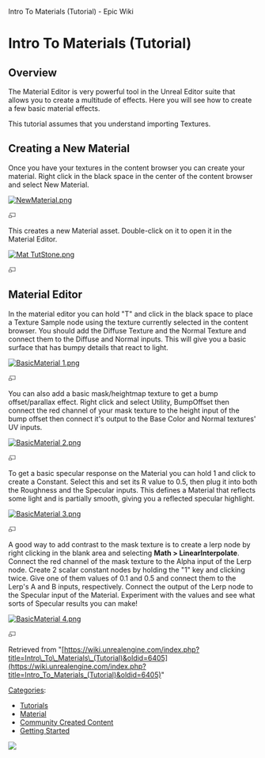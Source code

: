 Intro To Materials (Tutorial) - Epic Wiki                    

Intro To Materials (Tutorial)
=============================

Overview
--------

The Material Editor is very powerful tool in the Unreal Editor suite that allows you to create a multitude of effects. Here you will see how to create a few basic material effects.

This tutorial assumes that you understand importing Textures.

Creating a New Material
-----------------------

Once you have your textures in the content browser you can create your material. Right click in the black space in the center of the content browser and select New Material.

[![NewMaterial.png](https://d3ar1piqh1oeli.cloudfront.net/2/27/NewMaterial.png/940px-NewMaterial.png)](/File:NewMaterial.png)

[![](/skins/common/images/magnify-clip.png)](/File:NewMaterial.png "Enlarge")

  

This creates a new Material asset. Double-click on it to open it in the Material Editor.

[![Mat TutStone.png](https://d26ilriwvtzlb.cloudfront.net/3/37/Mat_TutStone.png)](/File:Mat_TutStone.png)

[![](/skins/common/images/magnify-clip.png)](/File:Mat_TutStone.png "Enlarge")

  

Material Editor
---------------

In the material editor you can hold "T" and click in the black space to place a Texture Sample node using the texture currently selected in the content browser. You should add the Diffuse Texture and the Normal Texture and connect them to the Diffuse and Normal inputs. This will give you a basic surface that has bumpy details that react to light.

[![BasicMaterial 1.png](https://d3ar1piqh1oeli.cloudfront.net/2/2c/BasicMaterial_1.png/940px-BasicMaterial_1.png)](/File:BasicMaterial_1.png)

[![](/skins/common/images/magnify-clip.png)](/File:BasicMaterial_1.png "Enlarge")

  

You can also add a basic mask/heightmap texture to get a bump offset/parallax effect. Right click and select Utility, BumpOffset then connect the red channel of your mask texture to the height input of the bump offset then connect it's output to the Base Color and Normal textures' UV inputs.

[![BasicMaterial 2.png](https://d3ar1piqh1oeli.cloudfront.net/e/e1/BasicMaterial_2.png/940px-BasicMaterial_2.png)](/File:BasicMaterial_2.png)

[![](/skins/common/images/magnify-clip.png)](/File:BasicMaterial_2.png "Enlarge")

  

To get a basic specular response on the Material you can hold 1 and click to create a Constant. Select this and set its R value to 0.5, then plug it into both the Roughness and the Specular inputs. This defines a Material that reflects some light and is partially smooth, giving you a reflected specular highlight.

[![BasicMaterial 3.png](https://d3ar1piqh1oeli.cloudfront.net/1/16/BasicMaterial_3.png/940px-BasicMaterial_3.png)](/File:BasicMaterial_3.png)

[![](/skins/common/images/magnify-clip.png)](/File:BasicMaterial_3.png "Enlarge")

  

A good way to add contrast to the mask texture is to create a lerp node by right clicking in the blank area and selecting **Math > LinearInterpolate**. Connect the red channel of the mask texture to the Alpha input of the Lerp node. Create 2 scalar constant nodes by holding the "1" key and clicking twice. Give one of them values of 0.1 and 0.5 and connect them to the Lerp's A and B inputs, respectively. Connect the output of the Lerp node to the Specular input of the Material. Experiment with the values and see what sorts of Specular results you can make!

[![BasicMaterial 4.png](https://d3ar1piqh1oeli.cloudfront.net/d/dd/BasicMaterial_4.png/940px-BasicMaterial_4.png)](/File:BasicMaterial_4.png)

[![](/skins/common/images/magnify-clip.png)](/File:BasicMaterial_4.png "Enlarge")

  

Retrieved from "[https://wiki.unrealengine.com/index.php?title=Intro\_To\_Materials\_(Tutorial)&oldid=6405](https://wiki.unrealengine.com/index.php?title=Intro_To_Materials_(Tutorial)&oldid=6405)"

[Categories](/Special:Categories "Special:Categories"):

*   [Tutorials](/Category:Tutorials "Category:Tutorials")
*   [Material](/Category:Material "Category:Material")
*   [Community Created Content](/Category:Community_Created_Content "Category:Community Created Content")
*   [Getting Started](/Category:Getting_Started "Category:Getting Started")

  ![](https://tracking.unrealengine.com/track.png)
